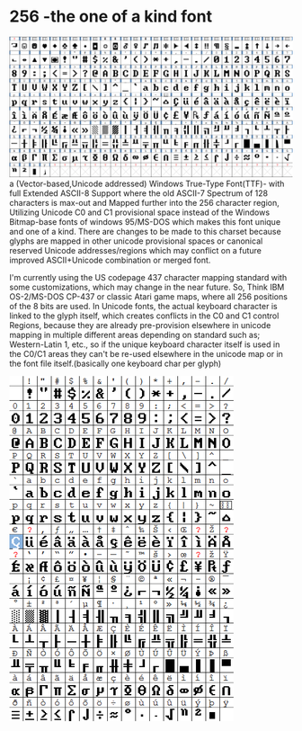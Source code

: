 # 256 -the one of a kind font
![GitHub Logo](https://github.com/dernyn/256/blob/master/256.png)
a (Vector-based,Unicode addressed) Windows True-Type Font(TTF)- with full Extended ASCII-8 Support where the old ASCII-7 Spectrum of 128 characters is max-out and Mapped further into the 256 character region, Utilizing Unicode C0 and C1 provisional space instead of the Windows Bitmap-base fonts of windows 95/MS-DOS which makes this font unique and one of a kind. There are changes to be made to this charset because glyphs are mapped in other unicode provisional spaces or canonical reserved Unicode addresses/regions which may conflict on a future improved ASCII+Unicode combination or merged font. 

I'm currently using the US codepage 437 character mapping standard with some customizations, which may change in the near future.
So, Think IBM OS-2/MS-DOS CP-437 or classic Atari game maps, where all 256 positions of the 8 bits are used.
In Unicode fonts, the actual keyboard character is linked to the glyph itself, which creates conflicts in the C0 and C1 control Regions, because they are already pre-provision elsewhere in unicode mapping in multiple different areas depending on standard such as; Western-Latin 1, etc., so if the unique keyboard character itself is used in the C0/C1 areas they can't be re-used elsewhere in the unicode map or in the font file itself.(basically one keyboard char per glyph)

![GitHub cp437](https://github.com/dernyn/256/blob/master/cp437.png)

